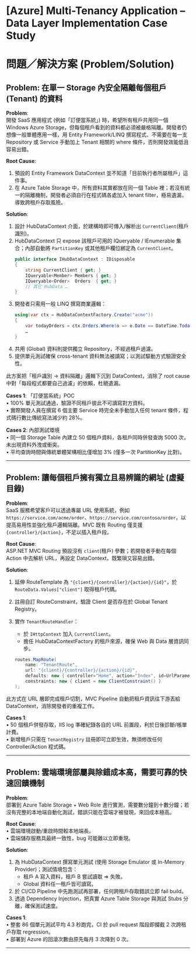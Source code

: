 # [Azure] Multi-Tenancy Application – Data Layer Implementation Case Study  

# 問題／解決方案 (Problem/Solution)

## Problem: 在單一 Storage 內安全隔離每個租戶 (Tenant) 的資料

**Problem**:  
開發 SaaS 應用程式 (例如「訂便當系統」) 時，希望所有租戶共用同一個 Windows Azure Storage，但每個租戶看到的資料都必須被嚴格隔離。開發者仍想像一般單體應用一樣，用 Entity Framework/LINQ 撰寫程式、不需要在每一支 Repository 或 Service 手動加上 Tenant 相關的 where 條件，否則開發效能低且容易出錯。  

**Root Cause**:  
1. 預設的 Entity Framework DataContext 並不知道「目前執行者所屬租戶」這件事。  
2. 在 Azure Table Storage 中，所有資料其實都放在同一個 Table 裡；若沒有統一的隔離機制，開發者必須自行在程式碼各處加入 tenant filter，極易遺漏，導致跨租戶存取風險。  

**Solution**:  
1. 設計 HubDataContext 介面，於建構時即可傳入/解析出 `CurrentClient`(租戶識別)。  
2. HubDataContext 只 expose 該租戶可用的 IQueryable / IEnumerable 集合；內部自動將 `PartitionKey` 或其他租戶欄位綁定為 `CurrentClient`。  
   ```csharp
   public interface IHubDataContext : IDisposable
   {
       string CurrentClient { get; }
       IQueryable<Member> Members { get; }
       IQueryable<Order>  Orders  { get; }
       // 其它 HubData …
   }
   ```  
3. 開發者只需用一般 LINQ 撰寫商業邏輯：  
   ```csharp
   using(var ctx = HubDataContextFactory.Create("acme"))
   {
       var todayOrders = ctx.Orders.Where(o => o.Date == DateTime.Today);
       …
   }
   ```  
4. 共用 (Global) 資料則提供獨立 Repository，不經過租戶過濾。  
5. 提供單元測試確保 cross-tenant 資料無法被讀寫；以測試驅動方式驗證安全性。  

此方案把「租戶識別 → 資料隔離」邏輯下沉到 DataContext，消除了 root cause 中對「每段程式都要自己過濾」的依賴，杜絕遺漏。  

**Cases 1**: 「訂便當系統」POC  
• 100% 單元測試通過，驗證不同租戶彼此不可讀寫對方資料。  
• 實際開發人員在撰寫 6 個主要 Service 時完全未手動加入任何 tenant 條件，程式碼行數比傳統寫法減少約 28%。  

**Cases 2**: 內部測試環境  
• 同一個 Storage Table 內建立 50 個租戶資料，各租戶同時併發查詢 5000 次，未出現資料外洩或衝突。  
• 平均查詢時間與傳統單體架構相比僅增加 3% (僅多一次 PartitionKey 比對)。  

---

## Problem: 讓每個租戶擁有獨立且易辨識的網址 (虛擬目錄)

**Problem**:  
SaaS 服務希望客戶可以透過專屬 URL 使用系統，例如 `https://service.com/acme/order`、`https://service.com/contoso/order`，以提高易用性並強化租戶邏輯隔離。MVC 既有 Routing 僅支援 `{controller}/{action}`，不足以插入租戶段。  

**Root Cause**:  
ASP.NET MVC Routing 預設沒有 `client`(租戶) 參數；若開發者手動在每個 Action 中去解析 URL，再設定 DataContext，既繁瑣又容易出錯。  

**Solution**:  
1. 延伸 RouteTemplate 為 `"{client}/{controller}/{action}/{id}"`，於 `RouteData.Values["client"]` 取得租戶代碼。  
2. 註冊自訂 RouteConstraint，驗證 Client 是否存在於 Global Tenant Registry。  
3. 實作 `TenantRouteHandler`：  
   - 於 `IHttpContext` 加入 `CurrentClient`。  
   - 擔任 HubDataContextFactory 的租戶來源，確保 Web 與 Data 層資訊同步。  

   ```csharp
   routes.MapRoute(
       name: "TenantRoute",
       url: "{client}/{controller}/{action}/{id}",
       defaults: new { controller="Home", action="Index", id=UrlParameter.Optional },
       constraints: new { client = new ClientConstraint() }
   );
   ```  
此方式在 URL 層即完成租戶切割，MVC Pipeline 自動把租戶資訊往下游丟給 DataContext，消除開發者的重複工作。  

**Cases 1**:  
• 50 個租戶併發存取，IIS log 準確紀錄各自的 URL 前置段，利於日後診斷/帳單計費。  
• 新增租戶只需在 `TenantRegistry` 註冊即可立即生效，無須修改任何 Controller/Action 程式碼。  

---

## Problem: 雲端環境部屬與除錯成本高，需要可靠的快速回饋機制

**Problem**:  
部署到 Azure Table Storage + Web Role 進行實測，需要數分鐘到十數分鐘；若沒有完整的本地端自動化測試，錯誤只能在雲端才被發現，來回成本極高。  

**Root Cause**:  
• 雲端環境啟動/重啟時間較本地端長。  
• 雲端儲存服務具最終一致性，bug 可能難以立即重現。  

**Solution**:  
1. 為 HubDataContext 撰寫單元測試 (使用 Storage Emulator 或 In-Memory Provider)；測試情境包含：  
   - 租戶 A 寫入資料，租戶 B 嘗試讀取 => 失敗。  
   - Global 資料任一租戶皆可讀寫。  
2. 於 CI/CD Pipeline 中先跑測試再部署，任何跨租戶存取錯誤立即 fail build。  
3. 透過 Dependency Injection，把真實 Azure Table Storage 與測試 Stubs 分離，確保測試速度。  

**Cases 1**:  
• 整套 86 個單元測試平均 4.3 秒跑完，CI 於 pull request 階段即攔截 2 次跨租戶存取 regression。  
• 部署到 Azure 的回滾次數由原先每月 3 次降到 0 次。  

---

